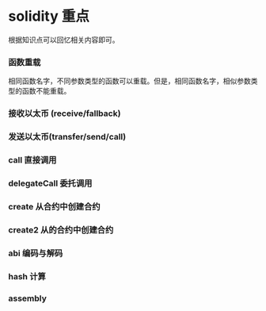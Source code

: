 # solidity 重点

根据知识点可以回忆相关内容即可。
 
### 函数重载
相同函数名字，不同参数类型的函数可以重载。但是，相同函数名字，相似参数类型的函数不能重载。
### 接收以太币 (receive/fallback)
### 发送以太币(transfer/send/call)
### call 直接调用
### delegateCall 委托调用
### create 从合约中创建合约
### create2 从的合约中创建合约
### abi 编码与解码
### hash 计算
### assembly
